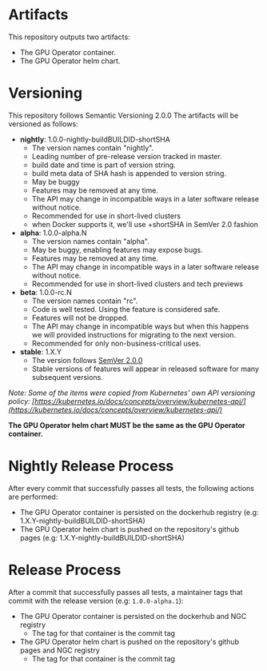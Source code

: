 # Artifacts

This repository outputs two artifacts:
- The GPU Operator container.
- The GPU Operator helm chart.

# Versioning

This repository follows Semantic Versioning 2.0.0
The artifacts will be versioned as follows:
- **nightly**: 1.0.0-nightly-buildBUILDID-shortSHA
    - The version names contain "nightly".
    - Leading number of pre-release version tracked in master.
    - build date and time is part of version string.
    - build meta data of SHA hash is appended to version string.
    - May be buggy
    - Features may be removed at any time.
    - The API may change in incompatible ways in a later software release without notice.
    - Recommended for use in short-lived clusters
    - when Docker supports it, we'll use +shortSHA in SemVer 2.0 fashion
- **alpha**: 1.0.0-alpha.N
    - The version names contain "alpha".
    - May be buggy, enabling features may expose bugs.
    - Features may be removed at any time.
    - The API may change in incompatible ways in a later software release without notice.
    - Recommended for use in short-lived clusters and tech previews
- **beta**: 1.0.0-rc.N
    - The version names contain "rc".
    - Code is well tested. Using the feature is considered safe.
    - Features will not be dropped.
    - The API may change in incompatible ways but when this happens we will provided instructions for migrating to the next version.
    - Recommended for only non-business-critical uses.
- **stable**: 1.X.Y
    - The version follows [SemVer 2.0.0](http://semver.org/)
    - Stable versions of features will appear in released software for many subsequent versions.

*Note: Some of the items were copied from Kubernetes' own API versioning policy: [https://kubernetes.io/docs/concepts/overview/kubernetes-api/](https://kubernetes.io/docs/concepts/overview/kubernetes-api/)*

**The GPU Operator helm chart MUST be the same as the GPU Operator container.**

# Nightly Release Process

After every commit that successfully passes all tests, the following actions are performed:
- The GPU Operator container is persisted on the dockerhub registry (e.g: 1.X.Y-nightly-buildBUILDID-shortSHA)
- The GPU Operator helm chart is pushed on the repository's github pages (e.g: 1.X.Y-nightly-buildBUILDID-shortSHA)

# Release Process

After a commit that successfully passes all tests, a maintainer tags that commit with the release version (e.g: `1.0.0-alpha.1`):
- The GPU Operator container is persisted on the dockerhub and NGC registry
  - The tag for that container is the commit tag
- The GPU Operator helm chart is pushed on the repository's github pages and NGC registry
  - The tag for that container is the commit tag
